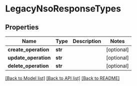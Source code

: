 # LegacyNsoResponseTypes


## Properties
Name | Type | Description | Notes
------------ | ------------- | ------------- | -------------
**create_operation** | **str** |  | [optional] 
**update_operation** | **str** |  | [optional] 
**delete_operation** | **str** |  | [optional] 

[[Back to Model list]](../README.md#documentation-for-models) [[Back to API list]](../README.md#documentation-for-api-endpoints) [[Back to README]](../README.md)


